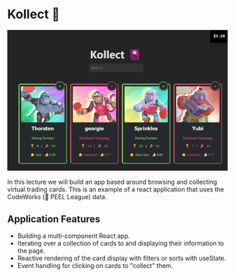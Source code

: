 # Kollect 🎴

![kollect](./kollect.png)

In this lecture we will build an app based around browsing and collecting virtual trading cards. This is an example of a react application that uses the CodeWorks (🍌 PEEL League) data. 

## Application Features

- Building a multi-component React app.
- Iterating over a collection of cards to and displaying their information to the page.
- Reactive rendering of the card display with filters or sorts with useState.
- Event handling for clicking on cards to "collect" them.